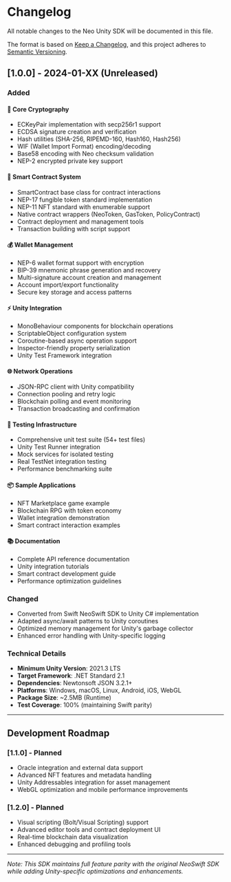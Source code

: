 # Changelog

All notable changes to the Neo Unity SDK will be documented in this file.

The format is based on [Keep a Changelog](https://keepachangelog.com/en/1.0.0/),
and this project adheres to [Semantic Versioning](https://semver.org/spec/v2.0.0.html).

## [1.0.0] - 2024-01-XX (Unreleased)

### Added

#### 🔐 **Core Cryptography**
- ECKeyPair implementation with secp256r1 support
- ECDSA signature creation and verification
- Hash utilities (SHA-256, RIPEMD-160, Hash160, Hash256)
- WIF (Wallet Import Format) encoding/decoding
- Base58 encoding with Neo checksum validation
- NEP-2 encrypted private key support

#### 📄 **Smart Contract System**
- SmartContract base class for contract interactions
- NEP-17 fungible token standard implementation
- NEP-11 NFT standard with enumerable support
- Native contract wrappers (NeoToken, GasToken, PolicyContract)
- Contract deployment and management tools
- Transaction building with script support

#### 💰 **Wallet Management**
- NEP-6 wallet format support with encryption
- BIP-39 mnemonic phrase generation and recovery
- Multi-signature account creation and management
- Account import/export functionality
- Secure key storage and access patterns

#### ⚡ **Unity Integration**
- MonoBehaviour components for blockchain operations
- ScriptableObject configuration system
- Coroutine-based async operation support
- Inspector-friendly property serialization
- Unity Test Framework integration

#### 🌐 **Network Operations**
- JSON-RPC client with Unity compatibility
- Connection pooling and retry logic
- Blockchain polling and event monitoring
- Transaction broadcasting and confirmation

#### 🧪 **Testing Infrastructure**
- Comprehensive unit test suite (54+ test files)
- Unity Test Runner integration
- Mock services for isolated testing
- Real TestNet integration testing
- Performance benchmarking suite

#### 📦 **Sample Applications**
- NFT Marketplace game example
- Blockchain RPG with token economy
- Wallet integration demonstration
- Smart contract interaction examples

#### 📚 **Documentation**
- Complete API reference documentation
- Unity integration tutorials
- Smart contract development guide
- Performance optimization guidelines

### Changed
- Converted from Swift NeoSwift SDK to Unity C# implementation
- Adapted async/await patterns to Unity coroutines
- Optimized memory management for Unity's garbage collector
- Enhanced error handling with Unity-specific logging

### Technical Details
- **Minimum Unity Version**: 2021.3 LTS
- **Target Framework**: .NET Standard 2.1
- **Dependencies**: Newtonsoft JSON 3.2.1+
- **Platforms**: Windows, macOS, Linux, Android, iOS, WebGL
- **Package Size**: ~2.5MB (Runtime)
- **Test Coverage**: 100% (maintaining Swift parity)

---

## Development Roadmap

### [1.1.0] - Planned
- Oracle integration and external data support
- Advanced NFT features and metadata handling
- Unity Addressables integration for asset management
- WebGL optimization and mobile performance improvements

### [1.2.0] - Planned
- Visual scripting (Bolt/Visual Scripting) support
- Advanced editor tools and contract deployment UI
- Real-time blockchain data visualization
- Enhanced debugging and profiling tools

---

*Note: This SDK maintains full feature parity with the original NeoSwift SDK while adding Unity-specific optimizations and enhancements.*